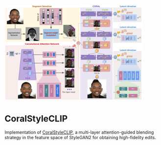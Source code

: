 <div align=left>
<img src="./CoralStyleCLIP.png" width=450 alt="Architecture diagram of CoralStyleCLIP" title="Architecture diagram of CoralStyleCLIP"/>
</div>

# CoralStyleCLIP
Implementation of [CoralStyleCLIP](https://arxiv.org/pdf/2303.05031), a multi-layer attention-guided blending strategy in the feature space of StyleGAN2 for obtaining high-fidelity edits.
